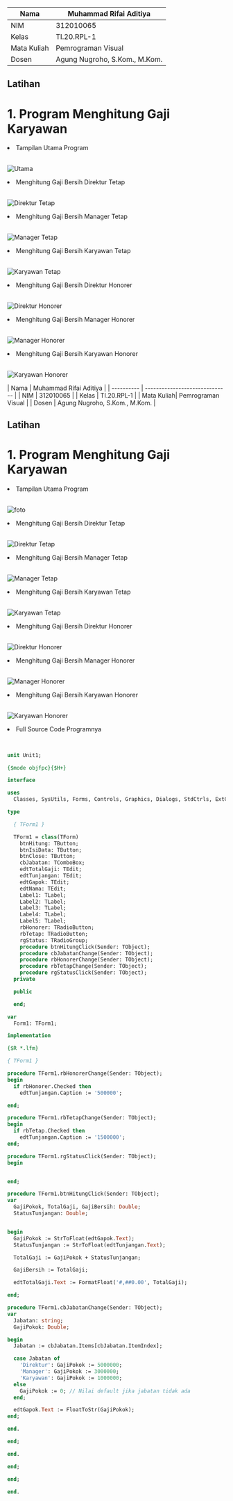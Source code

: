 | Nama       | Muhammad Rifai Aditiya            |
| ---------- | ------------------------------ |
| NIM        | 312010065                      |
| Kelas      | TI.20.RPL-1                    |
| Mata Kuliah| Pemrograman Visual             |
| Dosen      | Agung Nugroho, S.Kom., M.Kom.  |

## Latihan
# 1. Program Menghitung Gaji Karyawan

<li>Tampilan Utama Program</li></br>

![Utama](Gambar/Utama.png)</p>

<li>Menghitung Gaji Bersih Direktur Tetap</li></br>

![Direktur Tetap](Gambar/Direktur%20Tetap.png)</p>

<li>Menghitung Gaji Bersih Manager Tetap</li></br>

![Manager Tetap](Gambar/Manager%20Tetap.png)</p>

<li>Menghitung Gaji Bersih Karyawan Tetap</li></br>

![Karyawan Tetap](Gambar/Karyawan%20Tetap.png)</p>

<li>Menghitung Gaji Bersih Direktur Honorer</li></br>

![Direktur Honorer](Gambar/Direktur%20Honorer.png)</p>

<li>Menghitung Gaji Bersih Manager Honorer</li></br>

![Manager Honorer](Gambar/Manager%20Honorer.png)</p>

<li>Menghitung Gaji Bersih Karyawan Honorer</li></br>

![Karyawan Honorer](Gambar/Karyawan%20Honorer.png)</p>
| Nama       | Muhammad Rifai Aditiya            |
| ---------- | ------------------------------ |
| NIM        | 312010065                      |
| Kelas      | TI.20.RPL-1                    |
| Mata Kuliah| Pemrograman Visual             |
| Dosen      | Agung Nugroho, S.Kom., M.Kom.  |

## Latihan
# 1. Program Menghitung Gaji Karyawan

<li>Tampilan Utama Program</li></br>

![foto](foto/Slide1.PNG)</p>

<li>Menghitung Gaji Bersih Direktur Tetap</li></br>

![Direktur Tetap](Gambar/Direktur%20Tetap.png)</p>

<li>Menghitung Gaji Bersih Manager Tetap</li></br>

![Manager Tetap](Gambar/Manager%20Tetap.png)</p>

<li>Menghitung Gaji Bersih Karyawan Tetap</li></br>

![Karyawan Tetap](Gambar/Karyawan%20Tetap.png)</p>

<li>Menghitung Gaji Bersih Direktur Honorer</li></br>

![Direktur Honorer](Gambar/Direktur%20Honorer.png)</p>

<li>Menghitung Gaji Bersih Manager Honorer</li></br>

![Manager Honorer](Gambar/Manager%20Honorer.png)</p>

<li>Menghitung Gaji Bersih Karyawan Honorer</li></br>

![Karyawan Honorer](Gambar/Karyawan%20Honorer.png)</p>

<li>Full Source Code Programnya</li></br>

```pascal

unit Unit1;

{$mode objfpc}{$H+}

interface

uses
  Classes, SysUtils, Forms, Controls, Graphics, Dialogs, StdCtrls, ExtCtrls;

type

  { TForm1 }

  TForm1 = class(TForm)
    btnHitung: TButton;
    btnIsiData: TButton;
    btnClose: TButton;
    cbJabatan: TComboBox;
    edtTotalGaji: TEdit;
    edtTunjangan: TEdit;
    edtGapok: TEdit;
    edtNama: TEdit;
    Label1: TLabel;
    Label2: TLabel;
    Label3: TLabel;
    Label4: TLabel;
    Label5: TLabel;
    rbHonorer: TRadioButton;
    rbTetap: TRadioButton;
    rgStatus: TRadioGroup;
    procedure btnHitungClick(Sender: TObject);
    procedure cbJabatanChange(Sender: TObject);
    procedure rbHonorerChange(Sender: TObject);
    procedure rbTetapChange(Sender: TObject);
    procedure rgStatusClick(Sender: TObject);
  private

  public

  end;

var
  Form1: TForm1;

implementation

{$R *.lfm}

{ TForm1 }

procedure TForm1.rbHonorerChange(Sender: TObject);
begin
  if rbHonorer.Checked then
    edtTunjangan.Caption := '500000';

end;

procedure TForm1.rbTetapChange(Sender: TObject);
begin
  if rbTetap.Checked then
    edtTunjangan.Caption := '1500000';
end;

procedure TForm1.rgStatusClick(Sender: TObject);
begin


end;

procedure TForm1.btnHitungClick(Sender: TObject);
var
  GajiPokok, TotalGaji, GajiBersih: Double;
  StatusTunjangan: Double;


begin
  GajiPokok := StrToFloat(edtGapok.Text);
  StatusTunjangan := StrToFloat(edtTunjangan.Text);

  TotalGaji := GajiPokok + StatusTunjangan;

  GajiBersih := TotalGaji;

  edtTotalGaji.Text := FormatFloat('#,##0.00', TotalGaji);

end;

procedure TForm1.cbJabatanChange(Sender: TObject);
var
  Jabatan: string;
  GajiPokok: Double;

begin
  Jabatan := cbJabatan.Items[cbJabatan.ItemIndex];

  case Jabatan of
    'Direktur': GajiPokok := 5000000;
    'Manager': GajiPokok := 3000000;
    'Karyawan': GajiPokok := 1000000;
  else
    GajiPokok := 0; // Nilai default jika jabatan tidak ada
  end;

  edtGapok.Text := FloatToStr(GajiPokok);
end;

end.

end;

end.

end;

end;

end.


```